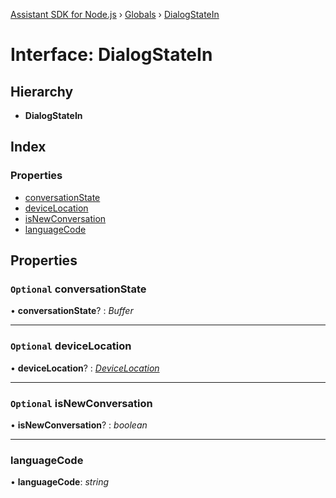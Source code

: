 [Assistant SDK for Node.js](../README.md) › [Globals](../globals.md) › [DialogStateIn](dialogstatein.md)

# Interface: DialogStateIn

## Hierarchy

* **DialogStateIn**

## Index

### Properties

* [conversationState](dialogstatein.md#optional-conversationstate)
* [deviceLocation](dialogstatein.md#optional-devicelocation)
* [isNewConversation](dialogstatein.md#optional-isnewconversation)
* [languageCode](dialogstatein.md#languagecode)

## Properties

### `Optional` conversationState

• **conversationState**? : *Buffer*

___

### `Optional` deviceLocation

• **deviceLocation**? : *[DeviceLocation](devicelocation.md)*

___

### `Optional` isNewConversation

• **isNewConversation**? : *boolean*

___

###  languageCode

• **languageCode**: *string*
